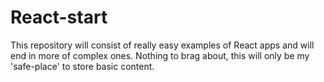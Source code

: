 # React-start
This repository will consist of really easy examples of React apps and will end in more of complex ones. Nothing to brag about, this will only be my 'safe-place' to store basic content. 
